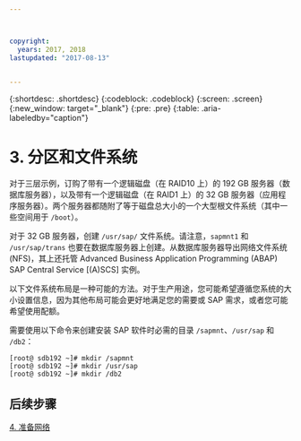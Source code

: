 ```yaml
---



copyright:
  years: 2017, 2018
lastupdated: "2017-08-13"


---
```


{:shortdesc: .shortdesc}
{:codeblock: .codeblock}
{:screen: .screen}
{:new_window: target="_blank"}
{:pre: .pre}
{:table: .aria-labeledby="caption"}

# 3. 分区和文件系统

对于三层示例，订购了带有一个逻辑磁盘（在 RAID10 上）的 192 GB 服务器（数据库服务器），以及带有一个逻辑磁盘（在 RAID1 上）的 32 GB 服务器（应用程序服务器）。两个服务器都随附了等于磁盘总大小的一个大型根文件系统（其中一些空间用于 `/boot`）。

对于 32 GB 服务器，创建 `/usr/sap/` 文件系统。请注意，`sapmnt1` 和 `/usr/sap/trans` 也要在数据库服务器上创建。从数据库服务器导出网络文件系统 (NFS)，其上还托管 Advanced Business Application Programming (ABAP) SAP Central Service [(A)SCS] 实例。

以下文件系统布局是一种可能的方法。对于生产用途，您可能希望遵循您系统的大小设置信息，因为其他布局可能会更好地满足您的需要或 SAP 需求，或者您可能希望使用配额。


需要使用以下命令来创建安装 SAP 软件时必需的目录 `/sapmnt`、`/usr/sap` 和 `/db2`：
```
[root@ sdb192 ~]# mkdir /sapmnt
[root@ sdb192 ~]# mkdir /usr/sap
[root@ sdb192 ~]# mkdir /db2
```

## 后续步骤

[4. 准备网络](/docs/infrastructure/sap-netweaver-rhel-qrg/rhel-prepare-network.html#network)
